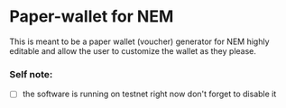 # Paper-wallet for NEM

This is meant to be a paper wallet (voucher) generator for NEM highly editable and allow the user to customize the wallet as they please.

### Self note:

- [ ] the software is running on testnet right now don't forget to disable it